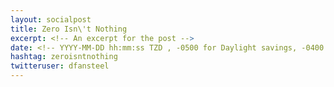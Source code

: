 ```yaml
---
layout: socialpost
title: Zero Isn\'t Nothing
excerpt: <!-- An excerpt for the post -->
date: <!-- YYYY-MM-DD hh:mm:ss TZD , -0500 for Daylight savings, -0400 for Standard -->
hashtag: zeroisntnothing 
twitteruser: dfansteel 
---
```



